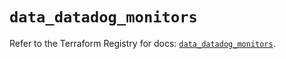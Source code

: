 # `data_datadog_monitors`

Refer to the Terraform Registry for docs: [`data_datadog_monitors`](https://registry.terraform.io/providers/datadog/datadog/3.72.0/docs/data-sources/monitors).

